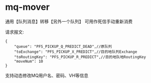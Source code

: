 # mq-mover

通用【队列消息】转移【另外一个队列】   可用作死信手动重新消费

请求报文:
```
{
	"queue": "PFS_PICKUP_Q_PREDICT_DEAD",//原队列
	"toExchange": "PFS_PICKUP_X_PREDICT",//目的地队列Exchange
	"toRoutingKey": "PFS_PICKUP_R_PREDICT",//目的地队地RoutingKey
	"moveNum": 10
}
```

支持动态修改MQ用户名、密码、VH等信息

